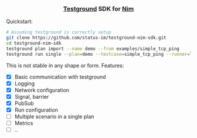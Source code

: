 <h3 align="center"><a href="https://github.com/testground/testground/">Testground</a> SDK for <a href="https://nim-lang.org/">Nim</a></h3>

Quickstart:
```sh
# Assuming testground is correctly setup
git clone https://github.com/status-im/testground-nim-sdk.git
cd testground-nim-sdk
testground plan import --name demo --from examples/simple_tcp_ping
testground run single --plan=demo --testcase=simple_tcp_ping --runner=local:docker --builder=docker:generic --instances=2
```


This is not stable in any shape or form. Features:
- [X] Basic communication with testground
- [X] Logging
- [X] Network configuration
- [X] Signal, barrier
- [X] PubSub
- [X] Run configuration
- [ ] Multiple scenario in a single plan
- [ ] Metrics
- [ ] ..
